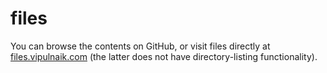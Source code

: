 # files

You can browse the contents on GitHub, or visit files directly at
[files.vipulnaik.com](https://files.vipulnaik.com/) (the latter does
not have directory-listing functionality).
